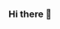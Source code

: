 ### Hi there 👋

<!--
<img style="float: left; max-height: 35%; max-width: 35%; padding: 5px 20px 20px 0px" src="okladka.png">

https://www.xaprb.com/blog/how-to-style-images-with-markdown/

**TomaszWaszczyk/TomaszWaszczyk** is a ✨ _special_ ✨ repository because its `README.md` (this file) appears on your GitHub profile.

Here are some ideas to get you started:

- 🔭 I’m currently working on ...
- 🌱 I’m currently learning ...
- 👯 I’m looking to collaborate on ...
- 🤔 I’m looking for help with ...
- 💬 Ask me about ...
- 📫 How to reach me: ...
- 😄 Pronouns: ...
- ⚡ Fun fact: ...
-->
